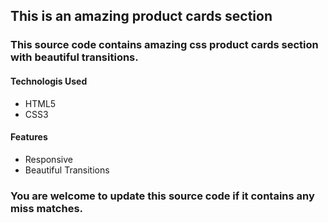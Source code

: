 ## This is an amazing product cards section

### This source code contains amazing css product cards section with beautiful transitions.

#### Technologis Used
* HTML5
* CSS3

#### Features
* Responsive
* Beautiful Transitions

### You are welcome to update this source code if it contains any miss matches.